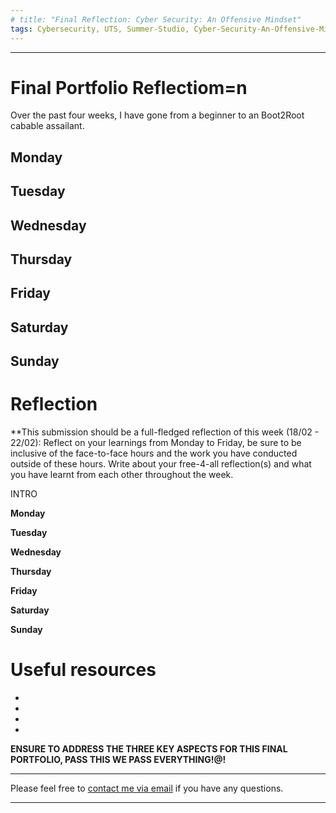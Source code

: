 ```yaml
---
# title: "Final Reflection: Cyber Security: An Offensive Mindset"
tags: Cybersecurity, UTS, Summer-Studio, Cyber-Security-An-Offensive-Mindset, Final-Reflection
---
```

___

# Final Portfolio Reflectiom=n
Over the past four weeks, I have gone from a beginner to an Boot2Root cabable assailant.

## Monday

## Tuesday

## Wednesday

## Thursday

## Friday

## Saturday

## Sunday




# Reflection
**This submission should be a full-fledged reflection of this week (18/02 - 22/02):
Reflect on your learnings from Monday to Friday, be sure to be inclusive of the face-to-face hours and the work you have conducted outside of these hours.
Write about your free-4-all reflection(s) and what you have learnt from each other throughout the week.


INTRO

**Monday**

**Tuesday**

**Wednesday**

**Thursday**

**Friday**

**Saturday**

**Sunday** 


# Useful resources
  - 
  - 
  - 
  - 

**ENSURE TO ADDRESS THE THREE KEY ASPECTS FOR THIS FINAL PORTFOLIO, PASS THIS WE PASS EVERYTHING!@!**


---
Please feel free to [contact me via email](mailto:mitchell.l.tuck@student.uts.edu.au) if you have any questions.

<!--more-->

---

